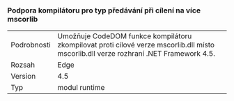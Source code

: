 ### <a name="compiler-support-for-type-forwarding-when-multi-targeting-mscorlib"></a>Podpora kompilátoru pro typ předávání při cílení na více mscorlib

|   |   |
|---|---|
|Podrobnosti|Umožňuje CodeDOM funkce kompilátoru zkompilovat proti cílové verze mscorlib.dll místo mscorlib.dll verze rozhraní .NET Framework 4.5.|
|Rozsah|Edge|
|Version|4.5|
|Typ|modul runtime|

